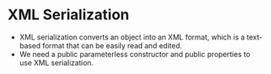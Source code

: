 # XML Serialization

- XML serialization converts an object into an XML format, which is a text-based format that can be easily read and edited.
- We need a public parameterless constructor and public properties to use XML serialization.
